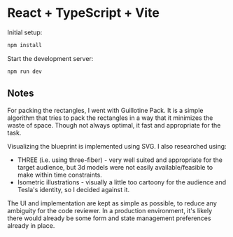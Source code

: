 # React + TypeScript + Vite

Initial setup:
```bash
npm install
```

Start the development server:
```bash
npm run dev
```

## Notes
For packing the rectangles, I went with Guillotine Pack. It is a simple
algorithm that tries to pack the rectangles in a way that it minimizes the
waste of space. Though not always optimal, it fast and appropriate for
the task.

Visualizing the blueprint is implemented using SVG. I also researched using:
- THREE (i.e. using three-fiber) - very well suited and appropriate for the
target audience, but 3d models were not easily available/feasible to make
within time constraints.
- Isometric illustrations - visually a little too cartoony for the audience and
Tesla's identity, so I decided against it.

The UI and implementation are kept as simple as possible, to reduce any
ambiguity for the code reviewer. In a production environment, it's likely
there would already be some form and state management preferences already in
place.
